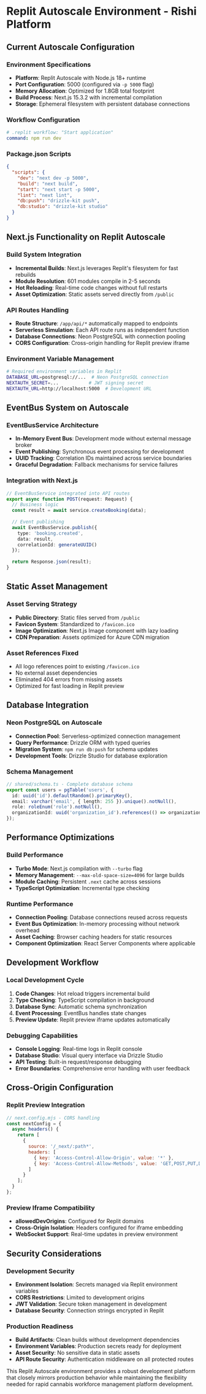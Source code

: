 # Replit Autoscale Environment - Rishi Platform

## Current Autoscale Configuration

### Environment Specifications
- **Platform**: Replit Autoscale with Node.js 18+ runtime
- **Port Configuration**: 5000 (configured via `-p 5000` flag)
- **Memory Allocation**: Optimized for 1.8GB total footprint
- **Build Process**: Next.js 15.3.2 with incremental compilation
- **Storage**: Ephemeral filesystem with persistent database connections

### Workflow Configuration
```yaml
# .replit workflow: "Start application"
command: npm run dev
```

### Package.json Scripts
```json
{
  "scripts": {
    "dev": "next dev -p 5000",
    "build": "next build",
    "start": "next start -p 5000",
    "lint": "next lint",
    "db:push": "drizzle-kit push",
    "db:studio": "drizzle-kit studio"
  }
}
```

## Next.js Functionality on Replit Autoscale

### Build System Integration
- **Incremental Builds**: Next.js leverages Replit's filesystem for fast rebuilds
- **Module Resolution**: 601 modules compile in 2-5 seconds
- **Hot Reloading**: Real-time code changes without full restarts
- **Asset Optimization**: Static assets served directly from `/public`

### API Routes Handling
- **Route Structure**: `/app/api/*` automatically mapped to endpoints
- **Serverless Simulation**: Each API route runs as independent function
- **Database Connections**: Neon PostgreSQL with connection pooling
- **CORS Configuration**: Cross-origin handling for Replit preview iframe

### Environment Variable Management
```bash
# Required environment variables in Replit
DATABASE_URL=postgresql://...  # Neon PostgreSQL connection
NEXTAUTH_SECRET=...           # JWT signing secret
NEXTAUTH_URL=http://localhost:5000  # Development URL
```

## EventBus System on Autoscale

### EventBusService Architecture
- **In-Memory Event Bus**: Development mode without external message broker
- **Event Publishing**: Synchronous event processing for development
- **UUID Tracking**: Correlation IDs maintained across service boundaries
- **Graceful Degradation**: Fallback mechanisms for service failures

### Integration with Next.js
```typescript
// EventBusService integrated into API routes
export async function POST(request: Request) {
  // Business logic
  const result = await service.createBooking(data);
  
  // Event publishing
  await EventBusService.publish({
    type: 'booking.created',
    data: result,
    correlationId: generateUUID()
  });
  
  return Response.json(result);
}
```

## Static Asset Management

### Asset Serving Strategy
- **Public Directory**: Static files served from `/public`
- **Favicon System**: Standardized to `/favicon.ico`
- **Image Optimization**: Next.js Image component with lazy loading
- **CDN Preparation**: Assets optimized for Azure CDN migration

### Asset References Fixed
- All logo references point to existing `/favicon.ico`
- No external asset dependencies
- Eliminated 404 errors from missing assets
- Optimized for fast loading in Replit preview

## Database Integration

### Neon PostgreSQL on Autoscale
- **Connection Pool**: Serverless-optimized connection management
- **Query Performance**: Drizzle ORM with typed queries
- **Migration System**: `npm run db:push` for schema updates
- **Development Tools**: Drizzle Studio for database exploration

### Schema Management
```typescript
// shared/schema.ts - Complete database schema
export const users = pgTable('users', {
  id: uuid('id').defaultRandom().primaryKey(),
  email: varchar('email', { length: 255 }).unique().notNull(),
  role: roleEnum('role').notNull(),
  organizationId: uuid('organization_id').references(() => organizations.id)
});
```

## Performance Optimizations

### Build Performance
- **Turbo Mode**: Next.js compilation with `--turbo` flag
- **Memory Management**: `--max-old-space-size=4096` for large builds
- **Module Caching**: Persistent `.next` cache across sessions
- **TypeScript Optimization**: Incremental type checking

### Runtime Performance
- **Connection Pooling**: Database connections reused across requests
- **Event Bus Optimization**: In-memory processing without network overhead
- **Asset Caching**: Browser caching headers for static resources
- **Component Optimization**: React Server Components where applicable

## Development Workflow

### Local Development Cycle
1. **Code Changes**: Hot reload triggers incremental build
2. **Type Checking**: TypeScript compilation in background
3. **Database Sync**: Automatic schema synchronization
4. **Event Processing**: EventBus handles state changes
5. **Preview Update**: Replit preview iframe updates automatically

### Debugging Capabilities
- **Console Logging**: Real-time logs in Replit console
- **Database Studio**: Visual query interface via Drizzle Studio
- **API Testing**: Built-in request/response debugging
- **Error Boundaries**: Comprehensive error handling with user feedback

## Cross-Origin Configuration

### Replit Preview Integration
```javascript
// next.config.mjs - CORS handling
const nextConfig = {
  async headers() {
    return [
      {
        source: '/_next/:path*',
        headers: [
          { key: 'Access-Control-Allow-Origin', value: '*' },
          { key: 'Access-Control-Allow-Methods', value: 'GET,POST,PUT,DELETE' }
        ]
      }
    ];
  }
};
```

### Preview Iframe Compatibility
- **allowedDevOrigins**: Configured for Replit domains
- **Cross-Origin Isolation**: Headers configured for iframe embedding
- **WebSocket Support**: Real-time updates in preview environment

## Security Considerations

### Development Security
- **Environment Isolation**: Secrets managed via Replit environment variables
- **CORS Restrictions**: Limited to development origins
- **JWT Validation**: Secure token management in development
- **Database Security**: Connection strings encrypted in Replit

### Production Readiness
- **Build Artifacts**: Clean builds without development dependencies
- **Environment Variables**: Production secrets ready for deployment
- **Asset Security**: No sensitive data in static assets
- **API Route Security**: Authentication middleware on all protected routes

This Replit Autoscale environment provides a robust development platform that closely mirrors production behavior while maintaining the flexibility needed for rapid cannabis workforce management platform development.